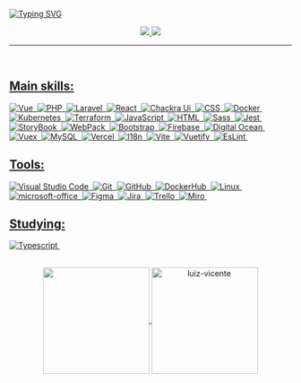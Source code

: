 <!-- <img width=100% src="https://capsule-render.vercel.app/api?type=waving&color=008036&height=120&section=header"/> -->

[![Typing SVG](https://readme-typing-svg.herokuapp.com?font=Inter&size=50&pause=1000&color=FEFEFE&center=true&vCenter=true&width=1000&height=90&lines=%F0%9F%91%8B+Hello%2C+I'm+Luiz+Vicente;I'm+a+Front-End+Developer+%F0%9F%92%BB;%F0%9F%A7%90+I'm+a+Systems+Analyst+at+PUC-PR)](https://git.io/typing-svg)

<div align="center">  
<a href="https://www.instagram.com/eu_sou_o_luiz/" target="_blank"><img src="https://img.shields.io/badge/-Instagram-EC2E2C?style=for-the-badge&logo=instagram&logoColor=white"</a>
<a href="https://www.linkedin.com/in/dev-vicente/" target="_blank"><img src="https://img.shields.io/badge/-LinkedIn-0961B8?style=for-the-badge&logo=linkedin&logoColor=white"</a>
</div>

---
<br/>
  
## Main skills:
![Vue](https://img.shields.io/badge/-Vue-0D1117?style=for-the-badge&logo=vue.js)&nbsp;
![PHP](https://img.shields.io/badge/-PHP-0D1117?style=for-the-badge&logo=php&textColor=0D1117)&nbsp;
![Laravel](https://img.shields.io/badge/-Laravel-0D1117?style=for-the-badge&logo=laravel&textColor=0D1117)&nbsp;
![React](https://img.shields.io/badge/-React-0D1117?style=for-the-badge&logo=react)&nbsp;
![Chackra Ui](https://img.shields.io/badge/-Chackra_UI-0D1117?style=for-the-badge&logo=chakraui&textColor=0D1117)&nbsp;
![CSS](https://img.shields.io/badge/-CSS-0D1117?style=for-the-badge&logo=CSS3&logoColor=1572B6)&nbsp;
![Docker](https://img.shields.io/badge/-Docker-0D1117?style=for-the-badge&logo=docker&textColor=0D1117)&nbsp;
![Kubernetes](https://img.shields.io/badge/-Kubernetes-0D1117?style=for-the-badge&logo=kubernetes&textColor=0D1117)&nbsp;
![Terraform](https://img.shields.io/badge/-Terraform-0D1117?style=for-the-badge&logo=terraform&textColor=0D1117)&nbsp;
![JavaScript](https://img.shields.io/badge/-JavaScript-0D1117?style=for-the-badge&logo=javascript&textColor=0D1117)&nbsp;
![HTML](https://img.shields.io/badge/-HTML-0D1117?style=for-the-badge&logo=html5)&nbsp;
![Sass](https://img.shields.io/badge/-Sass-0D1117?style=for-the-badge&logo=sass)&nbsp;
![Jest](https://img.shields.io/badge/-Jest-0D1117?style=for-the-badge&logo=jest)&nbsp;
![StoryBook](https://img.shields.io/badge/-StoryBook-0D1117?style=for-the-badge&logo=storybook)&nbsp;
![WebPack](https://img.shields.io/badge/-WebPack-0D1117?style=for-the-badge&logo=webpack)&nbsp;
![Bootstrap](https://img.shields.io/badge/-Bootstrap-0D1117?style=for-the-badge&logo=bootstrap)&nbsp;
![Firebase](https://img.shields.io/badge/-Firebase-0D1117?style=for-the-badge&logo=firebase)&nbsp;
![Digital Ocean](https://img.shields.io/badge/-Digital%20Ocean-0D1117?style=for-the-badge&logo=digital-ocean)&nbsp;
![Vuex](https://img.shields.io/badge/-Vuex-0D1117?style=for-the-badge&logo=vuex)&nbsp;
![MySQL](https://img.shields.io/badge/-MySQL-0D1117?style=for-the-badge&logo=mysql)&nbsp;
![Vercel](https://img.shields.io/badge/-Vercel-0D1117?style=for-the-badge&logo=vercel)&nbsp;
![I18n](https://img.shields.io/badge/-I18n-0D1117?style=for-the-badge&logo=i18next)&nbsp;
![Vite](https://img.shields.io/badge/-Vite-0D1117?style=for-the-badge&logo=vite)&nbsp;
![Vuetify](https://img.shields.io/badge/-Vuetify-0D1117?style=for-the-badge&logo=vuetify)&nbsp;
![EsLint](https://img.shields.io/badge/-EsLint-0D1117?style=for-the-badge&logo=eslint)&nbsp;

## Tools:
![Visual Studio Code](https://img.shields.io/badge/-Visual%20Studio%20Code-0D1117?style=for-the-badge&logo=visual-studio-code&logoColor=007ACC)&nbsp;
![Git](https://img.shields.io/badge/-Git-0D1117?style=for-the-badge&logo=git)&nbsp;
![GitHub](https://img.shields.io/badge/-GitHub-0D1117?style=for-the-badge&logo=github)&nbsp;
![DockerHub](https://img.shields.io/badge/-DockerHub-0D1117?style=for-the-badge&logo=dockerhub)&nbsp;
![Linux](https://img.shields.io/badge/-Linux-0D1117?style=for-the-badge&logo=linux)&nbsp;
![microsoft-office](https://img.shields.io/badge/-microsoft_office-0D1117?style=for-the-badge&logo=microsoft-office)&nbsp;
![Figma](https://img.shields.io/badge/figma-0D1117?style=for-the-badge&logo=figma)&nbsp;
![Jira](https://img.shields.io/badge/jira-0D1117?style=for-the-badge&logo=jira)&nbsp;
![Trello](https://img.shields.io/badge/trello-0D1117?style=for-the-badge&logo=trello)&nbsp;
![Miro](https://img.shields.io/badge/Miro-0D1117?style=for-the-badge&logo=miro)&nbsp;
  
## Studying:
![Typescript](https://img.shields.io/badge/-Typescript-0D1117?style=for-the-badge&logo=typescript&textColor=0D1117)&nbsp;

<br/>

<div align="center">
  <img height=190 align="center" src="https://github-readme-stats.vercel.app/api/top-langs?username=luiz-vicente&theme=gotham&layout=compact&langs_count=8&card_width=320?" />
  <img height="190" align="center" src="https://github-readme-streak-stats.herokuapp.com/?user=Luiz-Vicente&theme=gotham&hide_border=false" alt="luiz-vicente">
</div>

<br/>

<!-- <img width=100% src="https://capsule-render.vercel.app/api?type=waving&color=008036&height=120&section=footer"/> -->

